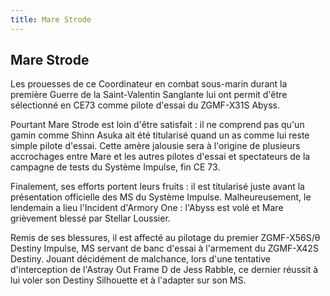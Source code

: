 ```yaml
---
title: Mare Strode
---
```


Mare Strode
-----------




Les prouesses de ce Coordinateur en combat sous-marin durant la première Guerre de la Saint-Valentin Sanglante lui ont permit d'être sélectionné en CE73 comme pilote d'essai du ZGMF-X31S Abyss.


Pourtant Mare Strode est loin d'être satisfait : il ne comprend pas qu'un gamin comme Shinn Asuka ait été titularisé quand un as comme lui reste simple pilote d'essai. Cette amère jalousie sera à l'origine de plusieurs accrochages entre Mare et les autres pilotes d'essai et spectateurs de la campagne de tests du Système Impulse, fin CE 73.


Finalement, ses efforts portent leurs fruits : il est titularisé juste avant la présentation officielle des MS du Système Impulse. Malheureusement, le lendemain a lieu l'Incident d'Armory One : l'Abyss est volé et Mare grièvement blessé par Stellar Loussier.


Remis de ses blessures, il est affecté au pilotage du premier ZGMF-X56S/θ Destiny Impulse, MS servant de banc d'essai à l'armement du ZGMF-X42S Destiny. Jouant décidément de malchance, lors d'une tentative d'interception de l'Astray Out Frame D de Jess Rabble, ce dernier réussit à lui voler son Destiny Silhouette et à l'adapter sur son MS.


